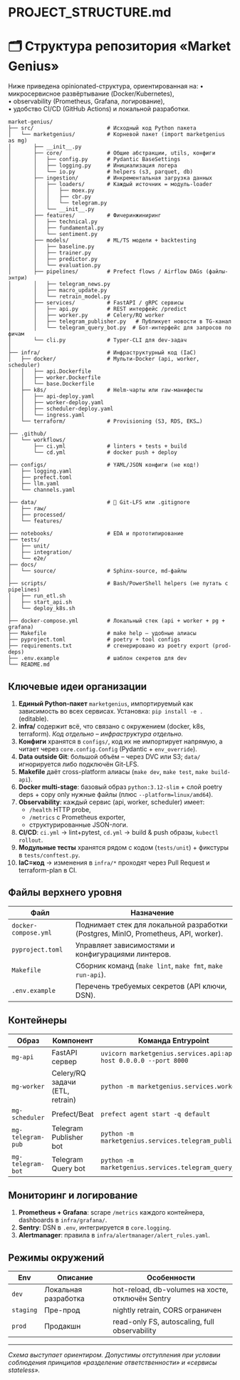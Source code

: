 # PROJECT_STRUCTURE.md

# 🗂️ Структура репозитория «Market Genius»

Ниже приведена opinionated-структура, ориентированная на:
• микросервисное развёртывание (Docker/Kubernetes),  
• observability (Prometheus, Grafana, логирование),  
• удобство CI/CD (GitHub Actions) и локальной разработки.

```
market-genius/
├── src/                       # Исходный код Python пакета
│   └── marketgenius/          # Корневой пакет (import marketgenius as mg)
│       ├── __init__.py
│       ├── core/              # Общие абстракции, utils, конфиги
│       │   ├── config.py      # Pydantic BaseSettings
│       │   ├── logging.py     # Инициализация логера
│       │   └── io.py          # helpers (s3, parquet, db)
│       ├── ingestion/         # Инкрементальная загрузка данных
│       │   ├── loaders/       # Каждый источник = модуль-loader
│       │   │   ├── moex.py
│       │   │   ├── cbr.py
│       │   │   └── telegram.py
│       │   └── __init__.py
│       ├── features/          # Фичеринжиниринг
│       │   ├── technical.py
│       │   ├── fundamental.py
│       │   └── sentiment.py
│       ├── models/            # ML/TS модели + backtesting
│       │   ├── baseline.py
│       │   ├── trainer.py
│       │   ├── predictor.py
│       │   └── evaluation.py
│       ├── pipelines/         # Prefect flows / Airflow DAGs (файлы-энтри)
│       │   ├── telegram_news.py
│       │   ├── macro_update.py
│       │   └── retrain_model.py
│       ├── services/          # FastAPI / gRPC сервисы
│       │   ├── api.py         # REST интерфейс /predict
│       │   ├── worker.py      # Celery/RQ worker
│       │   ├── telegram_publisher.py   # Публикует новости в TG-канал
│       │   └── telegram_query_bot.py  # Бот-интерфейс для запросов по фичам
│       └── cli.py             # Typer-CLI для dev-задач
│
├── infra/                     # Инфраструктурный код (IaC)
│   ├── docker/                # Мульти-Docker (api, worker, scheduler)
│   │   ├── api.Dockerfile
│   │   ├── worker.Dockerfile
│   │   └── base.Dockerfile
│   ├── k8s/                   # Helm-чарты или raw-манифесты
│   │   ├── api-deploy.yaml
│   │   ├── worker-deploy.yaml
│   │   ├── scheduler-deploy.yaml
│   │   └── ingress.yaml
│   └── terraform/             # Provisioning (S3, RDS, EKS…)
│
├── .github/
│   └── workflows/
│       ├── ci.yml             # linters + tests + build
│       └── cd.yml             # docker push + deploy
│
├── configs/                   # YAML/JSON конфиги (не код!)
│   ├── logging.yaml
│   ├── prefect.toml
│   ├── llm.yaml
│   └── channels.yaml
│
├── data/                      # 👀 Git-LFS или .gitignore 
│   ├── raw/
│   ├── processed/
│   └── features/
│
├── notebooks/                 # EDA и прототипирование
├── tests/
│   ├── unit/
│   ├── integration/
│   └── e2e/
├── docs/
│   └── source/                # Sphinx-source, md-файлы
│
├── scripts/                   # Bash/PowerShell helpers (не путать с pipelines)
│   ├── run_etl.sh
│   ├── start_api.sh
│   └── deploy_k8s.sh
│
├── docker-compose.yml         # Локальный стек (api + worker + pg + grafana)
├── Makefile                   # make help – удобные алиасы
├── pyproject.toml             # poetry + tool configs
├── requirements.txt           # сгенерировано из poetry export (prod-deps)
├── .env.example               # шаблон секретов для dev
└── README.md
```

## Ключевые идеи организации

1. **Единый Python-пакет** `marketgenius`, импортируемый как зависимость во всех сервисах.  Установка: `pip install -e .` (editable).
2. **infra/** содержит всё, что связано с окружением (docker, k8s, terraform).  _Код отдельно – инфраструктура отдельно._
3. **Конфиги** хранятся в `configs/`, код их не импортирует напрямую, а читает через `core.config.Config` (Pydantic + `env_override`).
4. **Data outside Git**: большой объём – через DVC или S3; `data/` игнорируется либо подключён Git-LFS.
5. **Makefile** даёт cross-platform алиасы (`make dev`, `make test`, `make build-api`).
6. **Docker multi-stage**: базовый образ `python:3.12-slim` + слой poetry deps + copy only нужные файлы (плюс `--platform=linux/amd64`).
7. **Observability**: каждый сервис (api, worker, scheduler) имеет:
   - `/health` HTTP probe,
   - `/metrics` с Prometheus exporter,
   - структурированные JSON-логи.
8. **CI/CD**: `ci.yml` → lint+pytest, `cd.yml` → build & push образы, `kubectl rollout`.
9. **Модульные тесты** хранятся рядом с кодом (`tests/unit`) + фикстуры в `tests/conftest.py`.
10. **IaC=код** → изменения в `infra/*` проходят через Pull Request и terraform-plan в CI.

## Файлы верхнего уровня

| Файл | Назначение |
|------|------------|
| `docker-compose.yml` | Поднимает стек для локальной разработки (Postgres, MinIO, Prometheus, API, worker). |
| `pyproject.toml` | Управляет зависимостями и конфигурациями линтеров. |
| `Makefile` | Сборник команд (`make lint`, `make fmt`, `make run-api`). |
| `.env.example` | Перечень требуемых секретов (API ключи, DSN). |

## Контейнеры

| Образ | Компонент | Команда Entrypoint |
|-------|-----------|--------------------|
| `mg-api` | FastAPI сервер | `uvicorn marketgenius.services.api:app --host 0.0.0.0 --port 8000` |
| `mg-worker` | Celery/RQ задачи (ETL, retrain) | `python -m marketgenius.services.worker` |
| `mg-scheduler` | Prefect/Beat | `prefect agent start -q default` |
| `mg-telegram-pub` | Telegram Publisher bot | `python -m marketgenius.services.telegram_publisher` |
| `mg-telegram-bot` | Telegram Query bot | `python -m marketgenius.services.telegram_query_bot` |

## Мониторинг и логирование

1. **Prometheus + Grafana**: scrape `/metrics` каждого контейнера, dashboards в `infra/grafana/`.
2. **Sentry**: DSN в `.env`, интегрируется в `core.logging`.
3. **Alertmanager**: правила в `infra/alertmanager/alert_rules.yaml`.

## Режимы окружений

| Env | Описание | Особенности |
|-----|----------|-------------|
| `dev` | Локальная разработка | hot-reload, db-volumes на хосте, отключён Sentry |
| `staging` | Пре-прод | nightly retrain, CORS ограничен | 
| `prod` | Продакшн | read-only FS, autoscaling, full observability |

---

_Схема выступает ориентиром. Допустимы отступления при условии соблюдения принципов «разделение ответственности» и «сервисы stateless»._ 